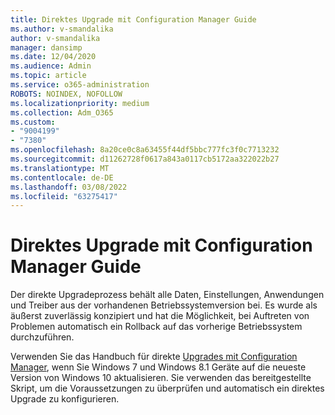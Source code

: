 ```yaml
---
title: Direktes Upgrade mit Configuration Manager Guide
ms.author: v-smandalika
author: v-smandalika
manager: dansimp
ms.date: 12/04/2020
ms.audience: Admin
ms.topic: article
ms.service: o365-administration
ROBOTS: NOINDEX, NOFOLLOW
ms.localizationpriority: medium
ms.collection: Adm_O365
ms.custom:
- "9004199"
- "7380"
ms.openlocfilehash: 8a20ce0c8a63455f44df5bbc777fc3f0c7713232
ms.sourcegitcommit: d11262728f0617a843a0117cb5172aa322022b27
ms.translationtype: MT
ms.contentlocale: de-DE
ms.lasthandoff: 03/08/2022
ms.locfileid: "63275417"
---
```

# <a name="in-place-upgrade-with-configuration-manager-guide"></a>Direktes Upgrade mit Configuration Manager Guide

Der direkte Upgradeprozess behält alle Daten, Einstellungen, Anwendungen und Treiber aus der vorhandenen Betriebssystemversion bei. Es wurde als äußerst zuverlässig konzipiert und hat die Möglichkeit, bei Auftreten von Problemen automatisch ein Rollback auf das vorherige Betriebssystem durchzuführen.

Verwenden Sie das Handbuch für direkte [Upgrades mit Configuration Manager](https://admin.microsoft.com/adminportal/home#/win10upgrade), wenn Sie Windows 7 und Windows 8.1 Geräte auf die neueste Version von Windows 10 aktualisieren. Sie verwenden das bereitgestellte Skript, um die Voraussetzungen zu überprüfen und automatisch ein direktes Upgrade zu konfigurieren.